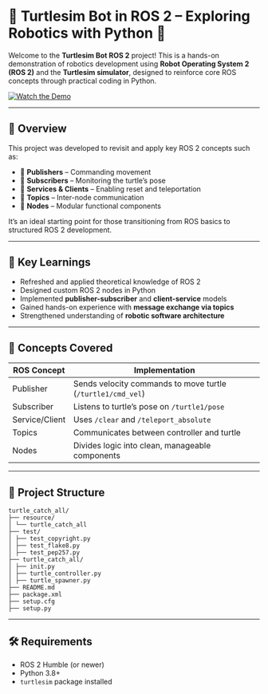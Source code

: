 # 🐢 Turtlesim Bot in ROS 2 – Exploring Robotics with Python 🤖

Welcome to the **Turtlesim Bot ROS 2** project! This is a hands-on demonstration of robotics development using **Robot Operating System 2 (ROS 2)** and the **Turtlesim simulator**, designed to reinforce core ROS concepts through practical coding in Python.

[![Watch the Demo](https://img.youtube.com/vi/4x6qxieF2jQ/0.jpg)](https://youtu.be/4x6qxieF2jQ)

---

## 📌 Overview

This project was developed to revisit and apply key ROS 2 concepts such as:

- 🔹 **Publishers** – Commanding movement
- 🔹 **Subscribers** – Monitoring the turtle’s pose
- 🔹 **Services & Clients** – Enabling reset and teleportation
- 🔹 **Topics** – Inter-node communication
- 🔹 **Nodes** – Modular functional components

It’s an ideal starting point for those transitioning from ROS basics to structured ROS 2 development.

---

## 🎯 Key Learnings

- Refreshed and applied theoretical knowledge of ROS 2
- Designed custom ROS 2 nodes in Python
- Implemented **publisher-subscriber** and **client-service** models
- Gained hands-on experience with **message exchange via topics**
- Strengthened understanding of **robotic software architecture**

---

## 🧠 Concepts Covered

| ROS Concept   | Implementation |
|---------------|----------------|
| Publisher     | Sends velocity commands to move turtle (`/turtle1/cmd_vel`) |
| Subscriber    | Listens to turtle’s pose on `/turtle1/pose` |
| Service/Client| Uses `/clear` and `/teleport_absolute` |
| Topics        | Communicates between controller and turtle |
| Nodes         | Divides logic into clean, manageable components |

---

## 📁 Project Structure

```
turtle_catch_all/
├── resource/
│ └── turtle_catch_all
├── test/
│ ├── test_copyright.py
│ ├── test_flake8.py
│ ├── test_pep257.py
├── turtle_catch_all/
│ ├── init.py
│ ├── turtle_controller.py
│ ├── turtle_spawner.py
├── README.md
├── package.xml
├── setup.cfg
├── setup.py
```




---

## 🛠️ Requirements

- ROS 2 Humble (or newer)
- Python 3.8+
- `turtlesim` package installed

